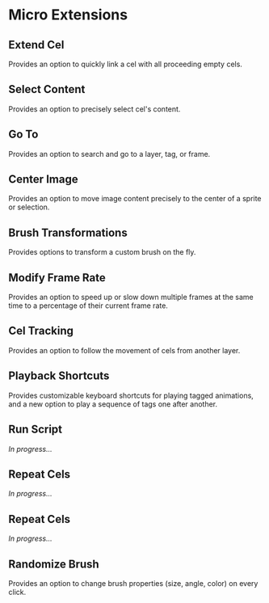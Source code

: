 # Micro Extensions

## Extend Cel

Provides an option to quickly link a cel with all proceeding empty cels.

## Select Content

Provides an option to precisely select cel's content.

## Go To

Provides an option to search and go to a layer, tag, or frame.

## Center Image

Provides an option to move image content precisely to the center of a sprite or selection.

## Brush Transformations

Provides options to transform a custom brush on the fly.

## Modify Frame Rate
Provides an option to speed up or slow down multiple frames at the same time to a percentage of their current frame rate.

## Cel Tracking

Provides an option to follow the movement of cels from another layer.

## Playback Shortcuts

Provides customizable keyboard shortcuts for playing tagged animations, and a new option to play a sequence of tags one after another.

## Run Script

*In progress...*

## Repeat Cels

*In progress...*

## Repeat Cels

*In progress...*

## Randomize Brush

Provides an option to change brush properties (size, angle, color) on every click.